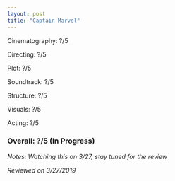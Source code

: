 ```yaml
---
layout: post
title: "Captain Marvel"
---
```


Cinematography: ?/5

Directing: ?/5

Plot: ?/5

Soundtrack: ?/5

Structure: ?/5

Visuals: ?/5

Acting: ?/5

### Overall: ?/5 (In Progress)

*Notes: Watching this on 3/27, stay tuned for the review*

*Reviewed on 3/27/2019*

